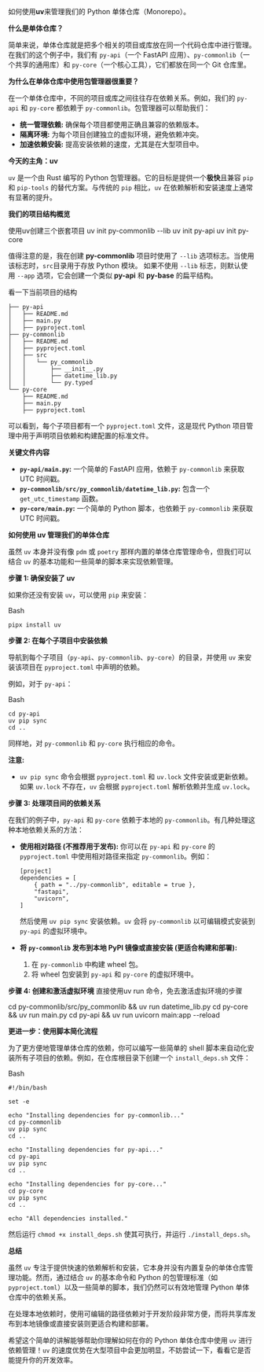 如何使用**uv**来管理我们的 Python 单体仓库（Monorepo）。

**什么是单体仓库？**

简单来说，单体仓库就是把多个相关的项目或库放在同一个代码仓库中进行管理。
在我们的这个例子中，我们有 `py-api`（一个 FastAPI 应用）、`py-commonlib`（一个共享的通用库）和 `py-core`（一个核心工具），它们都放在同一个 Git 仓库里。

**为什么在单体仓库中使用包管理器很重要？**

在一个单体仓库中，不同的项目或库之间往往存在依赖关系。例如，我们的 `py-api` 和 `py-core` 都依赖于 `py-commonlib`。包管理器可以帮助我们：

- **统一管理依赖:** 确保每个项目都使用正确且兼容的依赖版本。
- **隔离环境:** 为每个项目创建独立的虚拟环境，避免依赖冲突。
- **加速依赖安装:** 提高安装依赖的速度，尤其是在大型项目中。

**今天的主角：uv**

`uv` 是一个由 Rust 编写的 Python 包管理器。它的目标是提供一个**极快**且兼容 `pip` 和 `pip-tools` 的替代方案。与传统的 `pip` 相比，`uv` 在依赖解析和安装速度上通常有显著的提升。

**我们的项目结构概览**

使用uv创建三个嵌套项目
uv init py-commonlib --lib
uv init py-api
uv init py-core

值得注意的是，我在创建 **py-commonlib** 项目时使用了 `--lib` 选项标志。当使用该标志时，`src`目录用于存放 Python 模块。
如果不使用 `--lib` 标志，则默认使用 `--app` 选项，它会创建一个类似 **py-api** 和 **py-base** 的扁平结构。

看一下当前项目的结构

```
├── py-api
│   ├── README.md
│   ├── main.py
│   ├── pyproject.toml
├── py-commonlib
│   ├── README.md
│   ├── pyproject.toml
│   ├── src
│   │   └── py_commonlib
│   │       ├── __init__.py
│   │       ├── datetime_lib.py
│   │       └── py.typed
└── py-core
    ├── README.md
    ├── main.py
    ├── pyproject.toml
```

可以看到，每个子项目都有一个 `pyproject.toml` 文件，这是现代 Python 项目管理中用于声明项目依赖和构建配置的标准文件。

**关键文件内容**

- **`py-api/main.py`:** 一个简单的 FastAPI 应用，依赖于 `py-commonlib` 来获取 UTC 时间戳。
- **`py-commonlib/src/py_commonlib/datetime_lib.py`:** 包含一个 `get_utc_timestamp` 函数。
- **`py-core/main.py`:** 一个简单的 Python 脚本，也依赖于 `py-commonlib` 来获取 UTC 时间戳。


**如何使用 uv 管理我们的单体仓库**

虽然 `uv` 本身并没有像 `pdm` 或 `poetry` 那样内置的单体仓库管理命令，但我们可以结合 `uv` 的基本功能和一些简单的脚本来实现依赖管理。

**步骤 1: 确保安装了 uv**

如果你还没有安装 `uv`，可以使用 `pip` 来安装：

Bash

```
pipx install uv
```

**步骤 2: 在每个子项目中安装依赖**

导航到每个子项目（`py-api`、`py-commonlib`、`py-core`）的目录，并使用 `uv` 来安装该项目在 `pyproject.toml` 中声明的依赖。

例如，对于 `py-api`：

Bash

```
cd py-api
uv pip sync
cd ..
```

同样地，对 `py-commonlib` 和 `py-core` 执行相应的命令。

**注意:**

- `uv pip sync` 命令会根据 `pyproject.toml` 和 `uv.lock` 文件安装或更新依赖。如果 `uv.lock` 不存在，`uv` 会根据 `pyproject.toml` 解析依赖并生成 `uv.lock`。

**步骤 3: 处理项目间的依赖关系**

在我们的例子中，`py-api` 和 `py-core` 依赖于本地的 `py-commonlib`。有几种处理这种本地依赖关系的方法：

- **使用相对路径 (不推荐用于发布):** 你可以在 `py-api` 和 `py-core` 的 `pyproject.toml` 中使用相对路径来指定 `py-commonlib`。例如：

    ```
    [project]
    dependencies = [
        { path = "../py-commonlib", editable = true },
        "fastapi",
        "uvicorn",
    ]
    ```
    
    然后使用 `uv pip sync` 安装依赖。`uv` 会将 `py-commonlib` 以可编辑模式安装到 `py-api` 的虚拟环境中。
    
- **将 `py-commonlib` 发布到本地 PyPI 镜像或直接安装 (更适合构建和部署):**
    
    1. 在 `py-commonlib` 中构建 wheel 包。
    2. 将 wheel 包安装到 `py-api` 和 `py-core` 的虚拟环境中。

**步骤 4: 创建和激活虚拟环境**
直接使用uv run 命令，免去激活虚拟环境的步骤

cd py-commonlib/src/py_commonlib && uv run datetime_lib.py
cd py-core && uv run main.py
cd py-api && uv run uvicorn main:app --reload

**更进一步：使用脚本简化流程**

为了更方便地管理单体仓库的依赖，你可以编写一些简单的 shell 脚本来自动化安装所有子项目的依赖。例如，在仓库根目录下创建一个 `install_deps.sh` 文件：

Bash

```
#!/bin/bash

set -e

echo "Installing dependencies for py-commonlib..."
cd py-commonlib
uv pip sync
cd ..

echo "Installing dependencies for py-api..."
cd py-api
uv pip sync
cd ..

echo "Installing dependencies for py-core..."
cd py-core
uv pip sync
cd ..

echo "All dependencies installed."
```

然后运行 `chmod +x install_deps.sh` 使其可执行，并运行 `./install_deps.sh`。

**总结**

虽然 `uv` 专注于提供快速的依赖解析和安装，它本身并没有内置复杂的单体仓库管理功能。然而，通过结合 `uv` 的基本命令和 Python 的包管理标准（如 `pyproject.toml`）以及一些简单的脚本，我们仍然可以有效地管理 Python 单体仓库中的依赖关系。

在处理本地依赖时，使用可编辑的路径依赖对于开发阶段非常方便，而将共享库发布到本地镜像或直接安装则更适合构建和部署。

希望这个简单的讲解能够帮助你理解如何在你的 Python 单体仓库中使用 `uv` 进行依赖管理！`uv` 的速度优势在大型项目中会更加明显，不妨尝试一下，看看它是否能提升你的开发效率。
